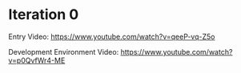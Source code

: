# Iteration 0

Entry Video: https://www.youtube.com/watch?v=qeeP-vq-Z5o

Development Environment Video: https://www.youtube.com/watch?v=p0QvfWr4-ME